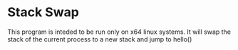 # Stack Swap

This program is inteded to be run only on x64 linux systems.
It will swap the stack of the current process to a new stack and jump to hello()
